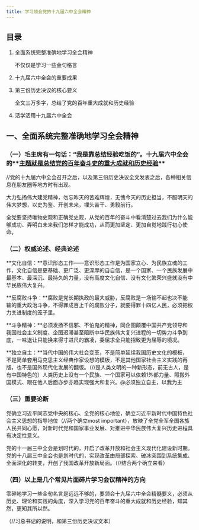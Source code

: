 ```yaml
---
title: 学习领会党的十九届六中全会精神
---
```




## 目录

1. 全面系统完整准确地学习全会精神

   不仅仅是学习一些金句格言

2. 十九届六中全会的重要成果

3. 第三份历史决议的核心要义

   全文三万多字，总结了党的百年重大成就和历史经验

4. 活学活用十九届六中全会



## 一、全面系统完整准确地学习全会精神

### （一）毛主席有一句话：“我是靠总结经验吃饭的”。十九届六中全会的**<u>主题就是总结党的百年奋斗史的重大成就和历史经验</u>**

//党的十九届六中全会召开之后，以及第三份历史决议全文发表之后，各种相关信息在朋友圈等地方时有出现。

大力弘扬伟大建党精神，勿忘昨天的苦难辉煌，无愧今天的历史担当，不服明天的伟大梦想，以史为鉴、开创未来，埋头苦干、勇毅前行。

全党要坚持唯物史观和正确党史观，从党的百年的奋斗中看清楚过去我们为什么能够成功、弄明白未来我们怎样才能成功，从而更加坚定、更加自觉地践行初心使命。

### （二）权威论述、经典论述

**文化自信：**意识形态工作——意识形态工作是为国家立心、为民族立魂的工作，文化自信是更基础、更广泛、更深厚的自自信，是一个国家、一个民族发展中最基本、最深沉、最持久的力量，没有高度文化自信、没有文化繁荣兴盛就没有中华民族伟大复兴。

**反腐败斗争：**腐败是党长期执政的最大威胁，反腐败是一场输不起也决不能输的重大政治斗争，不得罪成百上千的腐败分子，就要得罪十四亿人民，必须把权力关进制度的笼子里。

**斗争精神：**必须发扬不信邪、不怕鬼的精神，同企图颠覆中国共产党领导和我国社会主义制度、企图迟滞甚至阻断中华民族伟大复兴进程的一切势力斗争到底，一味退让只能换来得寸进尺的霸凌，委屈求全只能招致更为屈辱的境况。

**独立自主：**当代中国的伟大社会变革，不是简单延续我国历史文化的模板，不是简单套用马克思主义经典作家设想的模板，不是其他国家社会主义实践的再版，也不是国外现代化发展的翻版。（//是人类文明的一种新形态，前无古人，是有中国特色的）人类历史上没有一个民族、一个国家可以依赖1外部力量、照搬外国模式、跟在他人后面亦步亦趋实现强大和复兴。@必须独立自主，以我为主

### （三）重要论断

党确立习近平同志党中央的核心、全党的核心地位，确立习近平新时代中国特色社会主义思想的指导地位（//两个确立most important），放映了全党全军全国各族人民共同心愿，对新时代党和国家事业发展、对推进中华民族伟大复兴历史进程具有决定性意义。

党的十一届三中全会是划时代的，开启了改革开放和社会主义现代化建设新时期。党的十八届三中全会也是划时代的，实现改革由局部探索、破冰突围到系统集成、全面深化的转变，开创了我国改革开放新局面。（//结合两个确立来看）

### （四）以上是几个常见片面碎片学习会议精神的方向

零碎地学习一些金句名言是远远不够的，要领会十九届六中全会精髓要义，必须从历史、理论和实践的角度，深入学习党的百年奋斗的重大成就和历史经验，知其然，更知其所以然。

（//习总书记的说明，和第三份历史决议文本）



